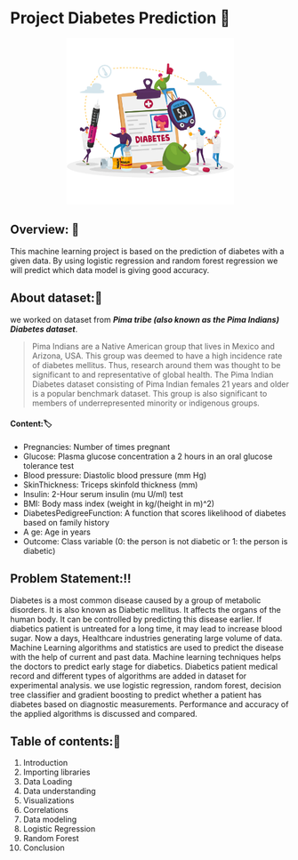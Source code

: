 # Project Diabetes Prediction :pushpin:
<p align="center">
  <img src="image.png" alt="Image" width="300"/>
</p>


## Overview: :memo:
This machine learning project is based on the prediction of diabetes with a given data.
By using logistic regression and random forest regression we will predict which data model is giving good accuracy.

## About dataset::ledger:
we worked on dataset from ***Pima tribe (also known as the Pima Indians) Diabetes dataset***.
>Pima Indians are a Native American group that lives in Mexico and Arizona, USA. This group was deemed to have a high incidence rate of diabetes mellitus. Thus, research around them was thought to be significant to and representative of global health. The Pima Indian Diabetes dataset consisting of Pima Indian females 21 years and older is a popular benchmark dataset. This group is also significant to members of underrepresented minority or indigenous groups.

#### Content::label:
* Pregnancies: Number of times pregnant<br />
* Glucose: Plasma glucose concentration a 2 hours in an oral glucose tolerance test<br />
* Blood pressure: Diastolic blood pressure (mm Hg)<br />
* SkinThickness: Triceps skinfold thickness (mm)<br />
* Insulin: 2-Hour serum insulin (mu U/ml) test<br />
* BMI: Body mass index (weight in kg/(height in m)^2)<br />
* DiabetesPedigreeFunction: A function that scores likelihood of diabetes based on family history<br />
* A ge: Age in years<br />
* Outcome: Class variable (0: the person is not diabetic or 1: the person is diabetic)

## Problem Statement::bangbang:
Diabetes is a most common disease caused by a group of metabolic disorders. It is also known as Diabetic mellitus. It affects the organs of the human body. It can be controlled by predicting this disease earlier. If diabetics patient is untreated for a long time, it may lead to increase blood sugar. Now a days, Healthcare industries generating large volume of data. Machine Learning algorithms and statistics are used to predict the disease with the help of current and past data. Machine learning techniques helps the doctors to predict early stage for diabetics. Diabetics patient medical record and different types of algorithms are added in dataset for experimental analysis. we use logistic regression, random forest, decision tree classifier and gradient boosting to predict whether a patient has diabetes based on diagnostic measurements. Performance and accuracy of the applied algorithms is discussed and compared. 
 
 ## Table of contents::page_facing_up:
1. Introduction
2. Importing libraries
3. Data Loading
4. Data understanding
5. Visualizations
6. Correlations
7. Data modeling
8. Logistic Regression
9. Random Forest 
10. Conclusion
